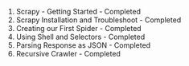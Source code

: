 01. Scrapy - Getting Started - Completed
02. Scrapy Installation and Troubleshoot - Completed
03. Creating our First Spider - Completed
04. Using Shell and Selectors - Completed
05. Parsing Response as JSON - Completed
06. Recursive Crawler - Completed
